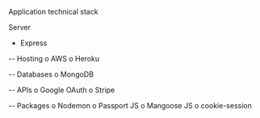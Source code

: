 Application technical stack 

Server
- Express

-- Hosting
  o AWS
  o Heroku

-- Databases
  o MongoDB

-- APIs
  o Google OAuth
  o Stripe

-- Packages
   o Nodemon
   o Passport JS
   o Mangoose JS
   o cookie-session  
